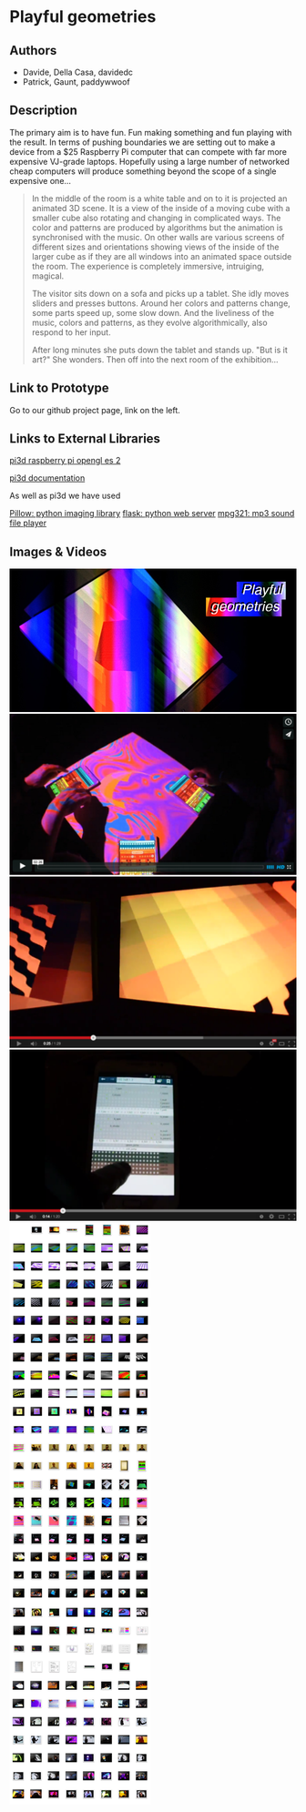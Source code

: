 # Playful geometries

## Authors
- Davide, Della Casa, davidedc
- Patrick, Gaunt, paddywwoof

## Description
The primary aim is to have fun. Fun making something and fun playing with
the result. In terms of pushing boundaries we are setting out to make a
device from a $25 Raspberry Pi computer that can compete with far more
expensive VJ-grade laptops. Hopefully using a large number of networked
cheap computers will produce something beyond the scope of a single
expensive one...

> In the middle of the room is a white table and on to it is projected an
> animated 3D scene. It is a view of the inside of a moving cube with a
> smaller cube also rotating and changing in complicated ways. The
> color and patterns are produced by algorithms but the animation is 
> synchronised with the music. On other walls are various screens of different
> sizes and orientations showing views of the inside of the larger cube as if
> they are all windows into an animated space outside the room. The experience
> is completely immersive, intruiging, magical.
>
> The visitor sits down on a sofa and picks up a tablet. She idly moves
> sliders and presses buttons. Around her colors and patterns change,
> some parts speed up, some slow down. And the liveliness of the music,
> colors and patterns, as they evolve algorithmically, also respond to
> her input.
>
> After long minutes she puts down the tablet and stands up. "But is it art?"
> She wonders. Then off into the next room of the exhibition...

## Link to Prototype
Go to our github project page, link on the left.

## Links to External Libraries
[pi3d raspberry pi opengl es 2](https://github.com/tipam/pi3d "pi3d raspberry pi opengl es 2")

[pi3d documentation](http://pi3d.github.io/html/ReadMe.html)

As well as pi3d we have used

[Pillow: python imaging library](https://pypi.python.org/pypi/Pillow/2.3.0)
[flask: python web server](http://flask.pocoo.org)
[mpg321: mp3 sound file player](http://mpg321.sourceforge.net)

## Images & Videos

![Playful geometries](project_images/cover.jpg "Starting point")
[![Vimeo video](project_images/Vimeo-video.png)](https://vimeo.com/90281174)
[![2nd Youtube video](project_images/2nd-Youtube-video.png)](https://www.youtube.com/watch?v=-tzrObu8aOI)
[![1st Youtube video](project_images/1st-Youtube-video.png)](https://www.youtube.com/watch?v=vGw0udNDoug)
![Project thumbnails](project_images/project-thumbnails.png "Project thumbnails")

